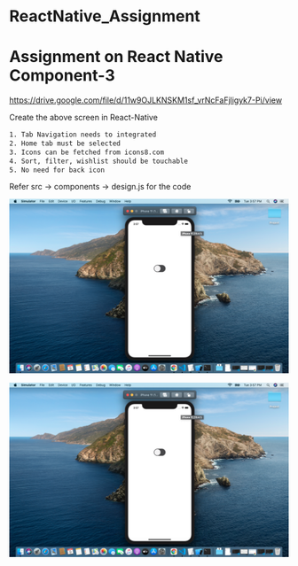 # ReactNative_Assignment
# Assignment on React Native Component-3


https://drive.google.com/file/d/11w9OJLKNSKM1sf_vrNcFaFjligyk7-Pi/view

Create the above screen in React-Native 

    1. Tab Navigation needs to integrated 
    2. Home tab must be selected 
    3. Icons can be fetched from icons8.com 
    4. Sort, filter, wishlist should be touchable
    5. No need for back icon

Refer src -> components -> design.js for the code

![](src/assets/screenshots/SS1.png)

![](src/assets/screenshots/SS1.png)


